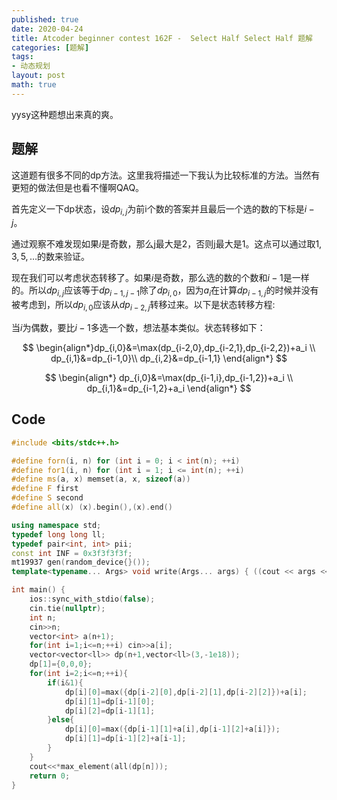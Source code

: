 ```yaml
---
published: true
date: 2020-04-24
title: Atcoder beginner contest 162F -  Select Half Select Half 题解
categories: [题解]
tags:
- 动态规划
layout: post
math: true
---
```

yysy这种题想出来真的爽。


## 题解

这道题有很多不同的dp方法。这里我将描述一下我认为比较标准的方法。当然有更短的做法但是也看不懂啊QAQ。

首先定义一下dp状态，设$dp_{i,j}$为前i个数的答案并且最后一个选的数的下标是$i-j$。

通过观察不难发现如果$i$是奇数，那么j最大是2，否则j最大是1。这点可以通过取$1,3,5,\dots$的数来验证。

现在我们可以考虑状态转移了。如果$i$是奇数，那么选的数的个数和$i-1$是一样的。所以$dp_{i,j}$应该等于$dp_{i-1,j-1}$除了$dp_{i,0}$，因为$a_i$在计算$dp_{i-1,j}$的时候并没有被考虑到，所以$dp_{i,0}$应该从$dp_{i-2,j}$转移过来。以下是状态转移方程:


当$i$为偶数，要比$i-1$多选一个数，想法基本类似。状态转移如下：

$$
\begin{align*}dp_{i,0}&=\max(dp_{i-2,0},dp_{i-2,1},dp_{i-2,2})+a_i \\ 
dp_{i,1}&=dp_{i-1,0}\\ 
dp_{i,2}&=dp_{i-1,1}
\end{align*}
$$


$$
\begin{align*}
dp_{i,0}&=\max(dp_{i-1,i},dp_{i-1,2})+a_i \\
dp_{i,1}&=dp_{i-1,2}+a_i
\end{align*}
$$



## Code

```cpp
#include <bits/stdc++.h>

#define forn(i, n) for (int i = 0; i < int(n); ++i)
#define for1(i, n) for (int i = 1; i <= int(n); ++i)
#define ms(a, x) memset(a, x, sizeof(a))
#define F first
#define S second
#define all(x) (x).begin(),(x).end()

using namespace std;
typedef long long ll;
typedef pair<int, int> pii;
const int INF = 0x3f3f3f3f;
mt19937 gen(random_device{}());
template<typename... Args> void write(Args... args) { ((cout << args << " "), ...); cout<<endl;}

int main() {
    ios::sync_with_stdio(false);
    cin.tie(nullptr);
    int n;
    cin>>n;
    vector<int> a(n+1);
    for(int i=1;i<=n;++i) cin>>a[i];
    vector<vector<ll>> dp(n+1,vector<ll>(3,-1e18));
    dp[1]={0,0,0};
    for(int i=2;i<=n;++i){
        if(i&1){
            dp[i][0]=max({dp[i-2][0],dp[i-2][1],dp[i-2][2]})+a[i];
            dp[i][1]=dp[i-1][0];
            dp[i][2]=dp[i-1][1];
        }else{
            dp[i][0]=max({dp[i-1][1]+a[i],dp[i-1][2]+a[i]});
            dp[i][1]=dp[i-1][2]+a[i-1];
        }
    }
    cout<<*max_element(all(dp[n]));
    return 0;
}
```
